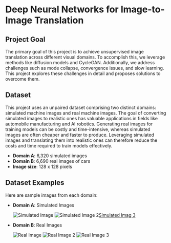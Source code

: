 # Deep Neural Networks for Image-to-Image Translation

## Project Goal

The primary goal of this project is to achieve unsupervised image translation across different visual domains. To accomplish this, we leverage methods like diffusion models and CycleGAN. Additionally, we address challenges such as mode collapse, convergence issues, and slow learning. This project explores these challenges in detail and proposes solutions to overcome them.

## Dataset

This project uses an unpaired dataset comprising two distinct domains: simulated machine images and real machine images. The goal of converting simulated images to realistic ones has valuable applications in fields like automobile manufacturing and AI robotics. Generating real images for training models can be costly and time-intensive, whereas simulated images are often cheaper and faster to produce. Leveraging simulated images and translating them into realistic ones can therefore reduce the costs and time required to train models effectively.

- **Domain A**: 6,320 simulated images
- **Domain B**: 6,690 real images of cars
- **Image size**: 128 x 128 pixels

## Dataset Examples

Here are sample images from each domain:

- **Domain A**: Simulated Images

  ![Simulated Image](https://github.com/user-attachments/assets/2efa0990-f10d-4c6e-b34d-5b4674140379)      ![Simulated Image 2](https://github.com/user-attachments/assets/efae6225-d9b4-4be5-a63c-cea9befd1c32)[Simulated Imag 3](https://github.com/user-attachments/assets/fe052b9c-cdb9-42d8-85dd-d57786098158)
 



- **Domain B**: Real Images

  ![Real Image](https://github.com/user-attachments/assets/72d5758d-72df-4845-bf2f-709e2400f413)           ![Real Image 2](https://github.com/user-attachments/assets/25026c54-271f-4159-81f6-6e0d9ed03097)
  ![Real Image 3](https://github.com/user-attachments/assets/1f6f5f3f-54b3-4beb-865b-e7d5488a1e0f)



